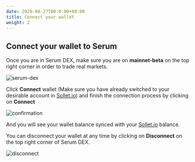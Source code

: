 ```yaml
---
date: 2020-08-27T00:0:00+00:00
title: Connect your wallet
weight: 2
---
```


## Connect your wallet to Serum

Once you are in Serum DEX, make sure you are on **mainnet-beta** on the top right corner in order to trade real markets.

![serum-dex](/images/articles/serum-dex/connect-wallet/serum-dex.png?classes=shadow&width=50pc)

Click **Connect** wallet (Make sure you have already switched to your desirable account in [Sollet.io](https://sollet.io)) and finish the connection process by clicking on **Connect**

![confirmation](/images/articles/serum-dex/connect-wallet/confirmation.png?classes=shadow&width=20pc)

And you will see your wallet balance synced with your [Sollet.io](https://sollet.io) balance.

You can disconnect your wallet at any time by clicking on **Disconnect** on the top right corner of Serum DEX.

![disconnect](/images/articles/serum-dex/connect-wallet/disconnect.png?classes=shadow&width=25pc)

